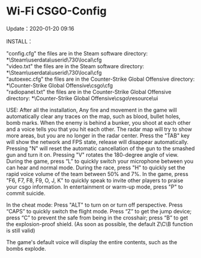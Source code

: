 # Wi-Fi CSGO-Config
Update：2020-01-20 09:16

INSTALL：

"config.cfg" the files are in the Steam software directory: *\Steam\userdata\userid\730\local\cfg\
"video.txt" the files are in the Steam software directory: *\Steam\userdata\userid\730\local\cfg\
"autoexec.cfg" the files are in the Counter-Strike Global Offensive directory: *\Counter-Strike Global Offensive\csgo\cfg\
"radiopanel.txt" the files are in the Counter-Strike Global Offensive directory: *\Counter-Strike Global Offensive\csgo\resource\ui

USE:
After all the installation, Any fire and movement in the game will automatically clear any traces on the map, such as blood, bullet holes, bomb marks.
When the enemy is behind a bunker, you shoot at each other and a voice tells you that you hit each other.
The radar map will try to show more areas, but you are no longer in the radar center.
Press the "TAB" key will show the network and FPS state, release will disappear automatically.
Pressing "N" will reset the automatic cancellation of the gun to the smashed gun and turn it on. Pressing "V" rotates the 180-degree angle of view.
During the game, press “L” to quickly switch your microphone between you can hear and normal mode.
During the race, press "H" to quickly set the rapid voice volume of the team between 50% and 7%.
In the game, press "F6, F7, F8, F9, O, J, K" to quickly speak to invite other players to praise your csgo information.
In entertainment or warm-up mode, press "P" to commit suicide.

In the cheat mode:
Press "ALT" to turn on or turn off perspective.
Press “CAPS” to quickly switch the flight mode.
Press “Z” to get the jump device; press “C” to prevent the safe from being in the crosshair; press “B” to get the explosion-proof shield. (As soon as possible, the default Z\C\B function is still valid)

The game's default voice will display the entire contents, such as the bombs explode.

